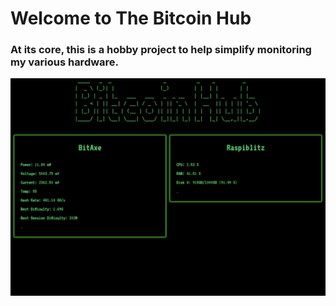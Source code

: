 # Welcome to The Bitcoin Hub

### At its core, this is a hobby project to help simplify monitoring my various hardware. 

![Web Page](./webpage.png)
